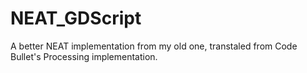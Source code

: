 # NEAT_GDScript
A better NEAT implementation from my old one, transtaled from Code Bullet's Processing implementation.
